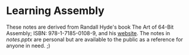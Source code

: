 ﻿# Learning Assembly
These notes are derived from Randall Hyde's book The Art of 64-Bit Assembly; ISBN: 978-1-7185-0108-9, and his [website](https://artofasm.randallhyde.com). The notes in *notes.pptx* are personal but are available to the public as a reference for anyone in need. ;)